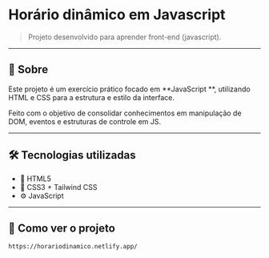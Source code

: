 # Horário dinâmico em Javascript

> Projeto desenvolvido para aprender front-end (javascript).
---

## 📖 Sobre

Este projeto é um exercício prático focado em **JavaScript **, utilizando HTML e CSS para a estrutura e estilo da interface.

Feito com o objetivo de consolidar conhecimentos em manipulação de DOM, eventos e estruturas de controle em JS.

---

## 🛠️ Tecnologias utilizadas

- 🧩 HTML5  
- 🎨 CSS3 + Tailwind CSS  
- ⚙️ JavaScript  

---

## 🚀 Como ver o projeto


```bash
https://horariodinamico.netlify.app/
